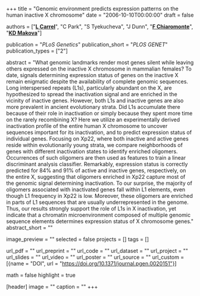 +++
title = "Genomic environment predicts expression patterns on the human inactive X chromosome"
date = "2006-10-10T00:00:00"
draft = false

authors = ["[__L Carrel__](https://sites.psu.edu/carrel)", "C Park", "S Tyekucheva", "J Dunn", "[__F Chiaromonte__](https://sites.psu.edu/chiaromonte)", "[__KD Makova__](http://www.bx.psu.edu/makova_lab)"]

publication = "_PLoS Genetics_"
publication_short = "_PLOS GENET_"
publication_types = ["2"]

abstract = "What genomic landmarks render most genes silent while leaving others expressed on the inactive X chromosome in mammalian females? To date, signals determining expression status of genes on the inactive X remain enigmatic despite the availability of complete genomic sequences. Long interspersed repeats (L1s), particularly abundant on the X, are hypothesized to spread the inactivation signal and are enriched in the vicinity of inactive genes. However, both L1s and inactive genes are also more prevalent in ancient evolutionary strata. Did L1s accumulate there because of their role in inactivation or simply because they spent more time on the rarely recombining X? Here we utilize an experimentally derived inactivation profile of the entire human X chromosome to uncover sequences important for its inactivation, and to predict expression status of individual genes. Focusing on Xp22, where both inactive and active genes reside within evolutionarily young strata, we compare neighborhoods of genes with different inactivation states to identify enriched oligomers. Occurrences of such oligomers are then used as features to train a linear discriminant analysis classifier. Remarkably, expression status is correctly predicted for 84% and 91% of active and inactive genes, respectively, on the entire X, suggesting that oligomers enriched in Xp22 capture most of the genomic signal determining inactivation. To our surprise, the majority of oligomers associated with inactivated genes fall within L1 elements, even though L1 frequency in Xp22 is low. Moreover, these oligomers are enriched in parts of L1 sequences that are usually underrepresented in the genome. Thus, our results strongly support the role of L1s in X inactivation, yet indicate that a chromatin microenvironment composed of multiple genomic sequence elements determines expression status of X chromosome genes."
abstract_short = ""

image_preview = ""
selected = false
projects = []
tags = []

url_pdf = ""
url_preprint = ""
url_code = ""
url_dataset = ""
url_project = ""
url_slides = ""
url_video = ""
url_poster = ""
url_source = ""
url_custom = [{name = "DOI", url = "https://doi.org/10.1371/journal.pgen.0020151"}]

math = false
highlight = true

[header]
image = ""
caption = ""
+++
